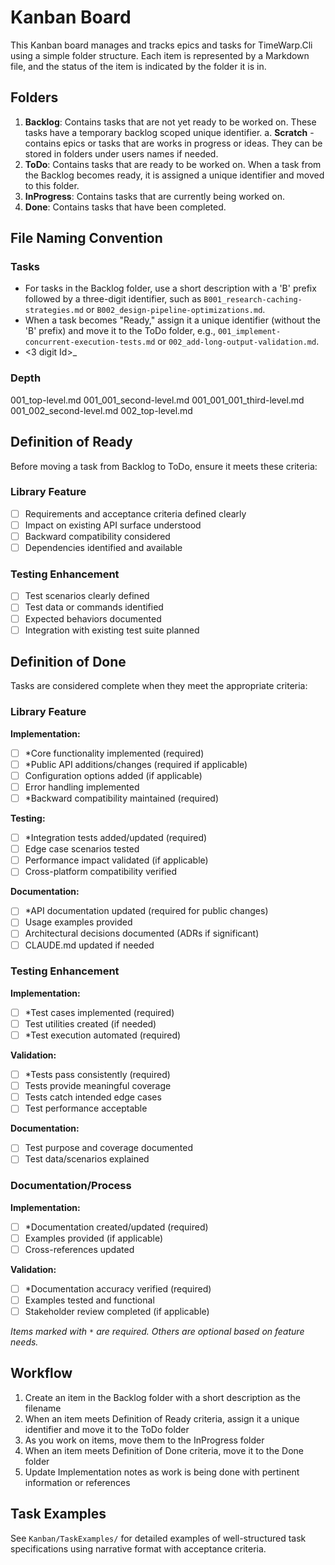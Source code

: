 # Kanban Board

This Kanban board manages and tracks epics and tasks for TimeWarp.Cli using a simple folder structure.
Each item is represented by a Markdown file, and the status of the item is indicated by the folder it is in.

## Folders

1. **Backlog**: Contains tasks that are not yet ready to be worked on. These tasks have a temporary backlog scoped unique identifier.
   a. **Scratch** - contains epics or tasks that are works in progress or ideas.  They can be stored in folders under users names if needed.
2. **ToDo**: Contains tasks that are ready to be worked on. When a task from the Backlog becomes ready, it is assigned a unique identifier and moved to this folder.
3. **InProgress**: Contains tasks that are currently being worked on.
4. **Done**: Contains tasks that have been completed.

## File Naming Convention

### Tasks
- For tasks in the Backlog folder, use a short description with a 'B' prefix followed by a three-digit identifier,
such as `B001_research-caching-strategies.md` or `B002_design-pipeline-optimizations.md`.
- When a task becomes "Ready," assign it a unique identifier (without the 'B' prefix) and move it to the ToDo folder, e.g.,
`001_implement-concurrent-execution-tests.md` or `002_add-long-output-validation.md`.
- <3 digit Id>_<short-description-separated-by-hyphens>

### Depth
001_top-level.md
001_001_second-level.md
001_001_001_third-level.md
001_002_second-level.md
002_top-level.md

## Definition of Ready

Before moving a task from Backlog to ToDo, ensure it meets these criteria:

### Library Feature
- [ ] Requirements and acceptance criteria defined clearly
- [ ] Impact on existing API surface understood
- [ ] Backward compatibility considered
- [ ] Dependencies identified and available

### Testing Enhancement  
- [ ] Test scenarios clearly defined
- [ ] Test data or commands identified
- [ ] Expected behaviors documented
- [ ] Integration with existing test suite planned

## Definition of Done

Tasks are considered complete when they meet the appropriate criteria:

### Library Feature

**Implementation:**
- [ ] *Core functionality implemented (required)
- [ ] *Public API additions/changes (required if applicable)
- [ ] Configuration options added (if applicable)
- [ ] Error handling implemented
- [ ] *Backward compatibility maintained (required)

**Testing:**
- [ ] *Integration tests added/updated (required)
- [ ] Edge case scenarios tested
- [ ] Performance impact validated (if applicable)
- [ ] Cross-platform compatibility verified

**Documentation:**
- [ ] *API documentation updated (required for public changes)
- [ ] Usage examples provided
- [ ] Architectural decisions documented (ADRs if significant)
- [ ] CLAUDE.md updated if needed

### Testing Enhancement

**Implementation:**
- [ ] *Test cases implemented (required)
- [ ] Test utilities created (if needed)
- [ ] *Test execution automated (required)

**Validation:**
- [ ] *Tests pass consistently (required)
- [ ] Tests provide meaningful coverage
- [ ] Tests catch intended edge cases
- [ ] Test performance acceptable

**Documentation:**
- [ ] Test purpose and coverage documented
- [ ] Test data/scenarios explained

### Documentation/Process

**Implementation:**
- [ ] *Documentation created/updated (required)
- [ ] Examples provided (if applicable)
- [ ] Cross-references updated

**Validation:**
- [ ] *Documentation accuracy verified (required)
- [ ] Examples tested and functional
- [ ] Stakeholder review completed (if applicable)

*Items marked with `*` are required. Others are optional based on feature needs.*

## Workflow

1. Create an item in the Backlog folder with a short description as the filename
2. When an item meets Definition of Ready criteria, assign it a unique identifier and move it to the ToDo folder
3. As you work on items, move them to the InProgress folder
4. When an item meets Definition of Done criteria, move it to the Done folder
5. Update Implementation notes as work is being done with pertinent information or references

## Task Examples

See `Kanban/TaskExamples/` for detailed examples of well-structured task specifications using narrative format with acceptance criteria.